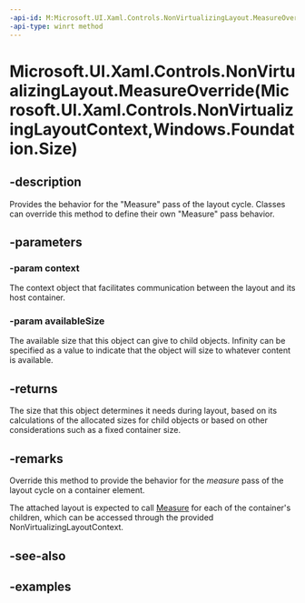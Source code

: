 ```yaml
---
-api-id: M:Microsoft.UI.Xaml.Controls.NonVirtualizingLayout.MeasureOverride(Microsoft.UI.Xaml.Controls.NonVirtualizingLayoutContext,Windows.Foundation.Size)
-api-type: winrt method
---
```


# Microsoft.UI.Xaml.Controls.NonVirtualizingLayout.MeasureOverride(Microsoft.UI.Xaml.Controls.NonVirtualizingLayoutContext,Windows.Foundation.Size)

<!--
protected virtual Windows.Foundation.Size MeasureOverride (Microsoft.UI.Xaml.Controls.NonVirtualizingLayoutContext context, Windows.Foundation.Size availableSize);
-->

## -description

Provides the behavior for the "Measure" pass of the layout cycle. Classes can override this method to define their own "Measure" pass behavior.

## -parameters

### -param context

The context object that facilitates communication between the layout and its host container.

### -param availableSize

The available size that this object can give to child objects. Infinity can be specified as a value to indicate that the object will size to whatever content is available.

## -returns

The size that this object determines it needs during layout, based on its calculations of the allocated sizes for child objects or based on other considerations such as a fixed container size.

## -remarks

Override this method to provide the behavior for the _measure_ pass of the layout cycle on a container element.

The attached layout is expected to call [Measure](layout_measure_880955323.md) for each of the container's children, which can be accessed through the provided NonVirtualizingLayoutContext.

## -see-also

## -examples

